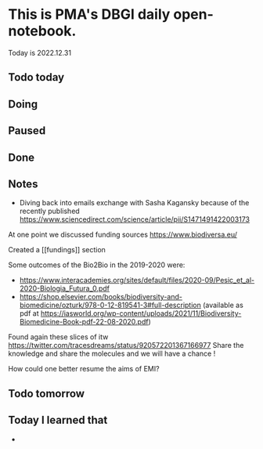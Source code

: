 
# This is PMA's DBGI daily open-notebook.

Today is 2022.12.31

## Todo today

###
###
###

## Doing

## Paused

## Done

## Notes

- Diving back into emails exchange with Sasha Kagansky because of the recently published
https://www.sciencedirect.com/science/article/pii/S1471491422003173


At one point we discussed funding sources
https://www.biodiversa.eu/

Created a [[fundings]] section

Some outcomes of the Bio2Bio in the 2019-2020 were:

- https://www.interacademies.org/sites/default/files/2020-09/Pesic_et_al-2020-Biologia_Futura_0.pdf
- https://shop.elsevier.com/books/biodiversity-and-biomedicine/ozturk/978-0-12-819541-3#full-description
(available as pdf at https://iasworld.org/wp-content/uploads/2021/11/Biodiversity-Biomedicine-Book-pdf-22-08-2020.pdf)


Found again these slices of itw https://twitter.com/tracesdreams/status/920572201367166977
Share the knowledge and share the molecules and we will have a chance !

How could one better resume the aims of EMI?



## Todo tomorrow

###
###
###


## Today I learned that

- 